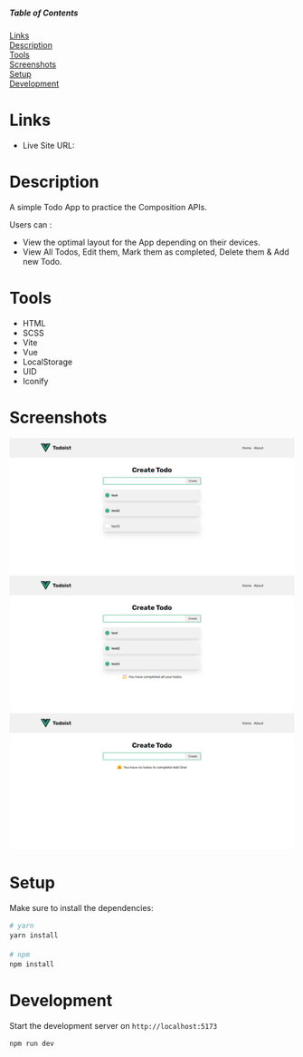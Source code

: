 ##### Table of Contents

[Links](#links)  
[Description](#description)  
[Tools](#tools)  
[Screenshots](#screenshots)  
[Setup](#setup)  
[Development](#development)

# Links

- Live Site URL:

# Description

A simple Todo App to practice the Composition APIs.

Users can :

- View the optimal layout for the App depending on their devices.
- View All Todos, Edit them, Mark them as completed, Delete them & Add new Todo.

# Tools

- HTML
- SCSS
- Vite
- Vue
- LocalStorage
- UID
- Iconify

# Screenshots

![View](./design/View.png) ![View](./design/View%201.png)
![View](./design/View%202.png)

# Setup

Make sure to install the dependencies:

```bash
# yarn
yarn install

# npm
npm install
```

# Development

Start the development server on `http://localhost:5173`

```bash
npm run dev
```
